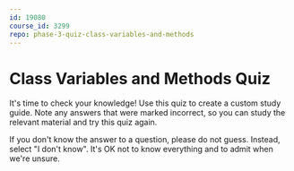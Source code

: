 ```yaml
---
id: 19080
course_id: 3299
repo: phase-3-quiz-class-variables-and-methods
---
```


# Class Variables and Methods Quiz

It's time to check your knowledge! Use this quiz to create a custom study guide. Note any answers that were marked incorrect, so you can study the relevant material and try this quiz again.
  

If you don't know the answer to a question, please do not guess. Instead, select "I don't know". It's OK not to know everything and to admit when we're unsure.
